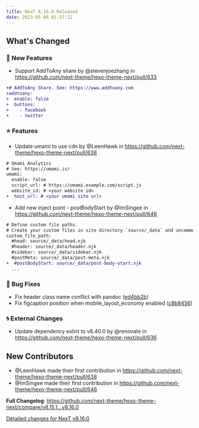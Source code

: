 ```yaml
---
title: NexT 8.16.0 Released
date: 2023-05-06 01:57:22
---
```


<!-- Release notes generated using configuration in .github/release.yml at v8.16.0 -->

## What's Changed
### 🌟 New Features
* Support AddToAny share by @stevenjoezhang in https://github.com/next-theme/hexo-theme-next/pull/633
```diff
+# AddToAny Share. See: https://www.addtoany.com
+addtoany:
+  enable: false
+  buttons:
+    - facebook
+    - twitter
```
### ⭐ Features
* Update umami to use cdn by @LeenHawk in https://github.com/next-theme/hexo-theme-next/pull/638
```diff
# Umami Analytics
# See: https://umami.is/
umami:
  enable: false
  script_url: # https://umami.example.com/script.js
  website_id: # <your website id>
+  host_url: # <your umami site url>
```
* Add new inject point - postBodyStart by @ImSingee in https://github.com/next-theme/hexo-theme-next/pull/646
```diff
# Define custom file paths.
# Create your custom files in site directory `source/_data` and uncomment needed files below.
custom_file_path:
  #head: source/_data/head.njk
  #header: source/_data/header.njk
  #sidebar: source/_data/sidebar.njk
  #postMeta: source/_data/post-meta.njk
+  #postBodyStart: source/_data/post-body-start.njk
  ...
```
### 🐞 Bug Fixes
* Fix header class name conflict with pandoc ([ed4bb2b](https://github.com/next-theme/hexo-theme-next/commit/ed4bb2b413f55ef082309cb49b0e9b73c78c100d))
* Fix figcaption position when mobile_layout_economy enabled ([c8b8456](https://github.com/next-theme/hexo-theme-next/commit/c8b84567cc6ffff6105f152b7c1e98c713293fe4))
### 🌀 External Changes
* Update dependency eslint to v8.40.0 by @renovate in https://github.com/next-theme/hexo-theme-next/pull/636

## New Contributors
* @LeenHawk made their first contribution in https://github.com/next-theme/hexo-theme-next/pull/638
* @ImSingee made their first contribution in https://github.com/next-theme/hexo-theme-next/pull/646

**Full Changelog**: https://github.com/next-theme/hexo-theme-next/compare/v8.15.1...v8.16.0

[Detailed changes for NexT v8.16.0](https://github.com/next-theme/hexo-theme-next/releases/tag/v8.16.0)
